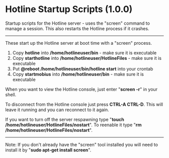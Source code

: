 # Hotline Startup Scripts (1.0.0)
Startup scripts for the Hotline server - uses the "screen" command to manage a session. This also restarts the Hotline process if it crashes.

---
These start up the Hotline server at boot time with a "screen" process.

1. Copy **hotline** into **/home/hotlineuser/bin** - make sure it is executable
2. Copy **starthotline** into **/home/hotlineuser/HotlineFiles** - make sure it is executable
3. Put **@reboot /home/hotlineuser/bin/hotline start** into your crontab
4. Copy **startmobius** into **/home/hotlineuser/bin** - make sure it is executable

When you want to view the Hotline console, just enter "**screen -r**" in your shell.

To disconnect from the Hotline console just press **CTRL-A CTRL-D**. This will leave it running and you can reconnect to it again.

If you want to turn off the server respawning type "**touch /home/hotlineuser/HotlineFiles/nostart**". To reenable it type "**rm /home/hotlineuser/HotlineFiles/nostart**".

---
Note: If you don't already have the "screen" tool installed you will need to install it by "**sudo apt-get install screen**".
